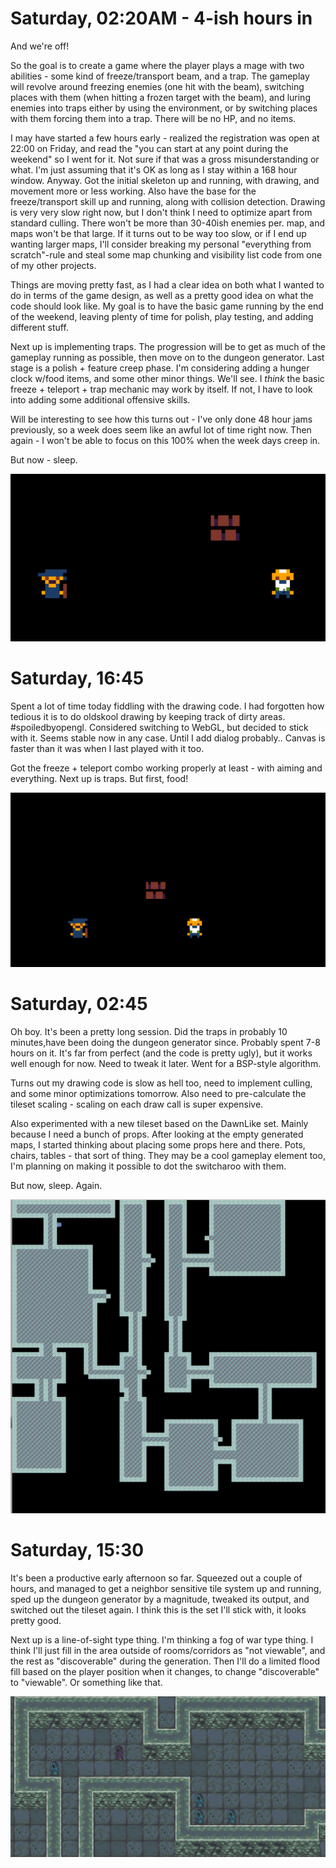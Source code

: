 # Saturday, 02:20AM - 4-ish hours in

And we're off! 

So the goal is to create a game where the player plays a mage with two abilities - some kind of freeze/transport beam, and a trap. The gameplay will revolve around freezing enemies (one hit with the beam), switching places with them (when hitting a frozen target with the beam), and luring enemies into traps either by using the environment, or by switching places with them forcing them into a trap. There will be no HP, and no items.

I may have started a few hours early - realized the registration was open at 22:00 on Friday, and read the "you can start at any point during the weekend" so I went for it. Not sure if that was a gross misunderstanding or what. I'm just assuming that it's OK as long as I stay within a 168 hour window. Anyway. Got the initial skeleton up and running, with drawing, and movement more or less working. Also have the base for the freeze/transport skill up and running, along with collision detection. Drawing is very very slow right now, but I don't think I need to optimize apart from standard culling. There won't be more than 30-40ish enemies per. map, and maps won't be that large. If it turns out to be way too slow, or if I end up wanting larger maps, I'll consider breaking my personal "everything from scratch"-rule and steal some map chunking and visibility list code from one of my other projects.

Things are moving pretty fast, as I had a clear idea on both what I wanted to do in terms of the game design, as well as a pretty good idea on what the code should look like. My goal is to have the basic game running by the end of the weekend, leaving plenty of time for polish, play testing, and adding different stuff.

Next up is implementing traps. The progression will be to get as much of the gameplay running as possible, then move on to the dungeon generator. Last stage is a polish + feature creep phase. I'm considering adding a hunger clock w/food items, and some other minor things. We'll see. I *think* the basic freeze + teleport + trap mechanic may work by itself. If not, I have to look into adding some additional offensive skills.

Will be interesting to see how this turns out - I've only done 48 hour jams previously, so a week does seem like an awful lot of time right now. Then again - I won't be able to focus on this 100% when the week days creep in. 

But now - sleep.

![progreess](progressgifs/01.itbegins.gif)

# Saturday, 16:45

Spent a lot of time today fiddling with the drawing code. I had forgotten how tedious it is to do oldskool drawing by keeping track of dirty areas. #spoiledbyopengl. Considered switching to WebGL, but decided to stick with it. Seems stable now in any case. Until I add dialog probably.. Canvas is faster than it was when I last played with it too.

Got the freeze + teleport combo working properly at least - with aiming and everything. Next up is traps. But first, food!

![progreess](progressgifs/02.transport.test.gif)

# Saturday, 02:45

Oh boy. It's been a pretty long session. Did the traps in probably 10 minutes,have been doing the dungeon generator since. Probably spent 7-8 hours on it. It's far from perfect (and the code is pretty ugly), but it works well enough for now. Need to tweak it later. Went for a BSP-style algorithm. 

Turns out my drawing code is slow as hell too, need to implement culling, and some minor optimizations tomorrow. Also need to pre-calculate the tileset scaling - scaling on each draw call is super expensive.

Also experimented with a new tileset based on the DawnLike set. Mainly because I need a bunch of props. After looking at the empty generated maps, I started thinking about placing some props here and there. Pots, chairs, tables - that sort of thing. They may be a cool gameplay element too, I'm planning on making it possible to dot the switcharoo with them. 

But now, sleep. Again.

![progress](progressgifs/04.map.test.new.tiles.png)

# Saturday, 15:30

It's been a productive early afternoon so far. Squeezed out a couple of hours, and managed to get a neighbor sensitive tile system up and running, sped up the dungeon generator by a magnitude, tweaked its output, and switched out the tileset again. I think this is the set I'll stick with, it looks pretty good.

Next up is a line-of-sight type thing. I'm thinking a fog of war type thing.
I think I'll just fill in the area outside of rooms/corridors as "not viewable", and the rest as "discoverable" during the generation. Then I'll do a limited flood fill based on the player position when it changes, to change "discoverable" to "viewable". Or something like that. 

![progress](progressgifs/05.tiletransitions.png)
